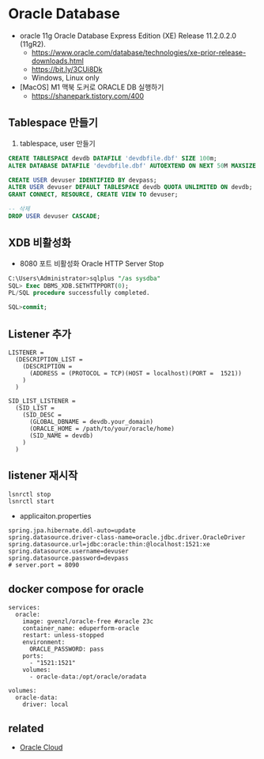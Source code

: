 # Oracle Database

- oracle 11g Oracle Database Express Edition (XE) Release 11.2.0.2.0 (11gR2).
  * https://www.oracle.com/database/technologies/xe-prior-release-downloads.html
  * https://bit.ly/3CUi8Dk
  * Windows, Linux only
- [MacOS] M1 맥북 도커로 ORACLE DB 실행하기
  * https://shanepark.tistory.com/400

## Tablespace 만들기
1. tablespace, user 만들기
```sql
CREATE TABLESPACE devdb DATAFILE 'devdbfile.dbf' SIZE 100m;
ALTER DATABASE DATAFILE 'devdbfile.dbf' AUTOEXTEND ON NEXT 50M MAXSIZE 1000M;

CREATE USER devuser IDENTIFIED BY devpass;
ALTER USER devuser DEFAULT TABLESPACE devdb QUOTA UNLIMITED ON devdb;
GRANT CONNECT, RESOURCE, CREATE VIEW TO devuser;

```

```sql
-- 삭제
DROP USER devuser CASCADE;
```

## XDB 비활성화
- 8080 포트 비활성화 Oracle HTTP Server Stop

```sql
C:\Users\Administrator>sqlplus "/as sysdba"
SQL> Exec DBMS_XDB.SETHTTPPORT(0);
PL/SQL procedure successfully completed.

SQL>commit;
```

## Listener 추가
```
LISTENER =
  (DESCRIPTION_LIST =
    (DESCRIPTION =
      (ADDRESS = (PROTOCOL = TCP)(HOST = localhost)(PORT =  1521))
    )
  )

SID_LIST_LISTENER =
  (SID_LIST =
    (SID_DESC =
      (GLOBAL_DBNAME = devdb.your_domain)
      (ORACLE_HOME = /path/to/your/oracle/home)
      (SID_NAME = devdb)
    )
  )
```

## listener 재시작

```
lsnrctl stop
lsnrctl start
```


- applicaiton.properties
```
spring.jpa.hibernate.ddl-auto=update
spring.datasource.driver-class-name=oracle.jdbc.driver.OracleDriver
spring.datasource.url=jdbc:oracle:thin:@localhost:1521:xe
spring.datasource.username=devuser
spring.datasource.password=devpass
# server.port = 8090
```

## docker compose for oracle
```
services:
  oracle:
    image: gvenzl/oracle-free #oracle 23c
    container_name: eduperform-oracle
    restart: unless-stopped
    environment:
      ORACLE_PASSWORD: pass
    ports:
      - "1521:1521"
    volumes:
      - oracle-data:/opt/oracle/oradata

volumes:
  oracle-data:
    driver: local
```

## related
- [Oracle Cloud](/mib/oracle/ocp)
